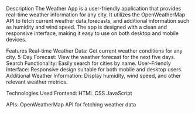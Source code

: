 Description
The Weather App is a user-friendly application that provides real-time weather information for any city. It utilizes the OpenWeatherMap API to 
fetch current weather data,forecasts, and additional information such as humidity and wind speed. The app is designed with a clean and responsive 
interface, making it easy to use on both desktop and mobile devices.

Features
Real-time Weather Data: Get current weather conditions for any city.
5-Day Forecast: View the weather forecast for the next five days.
Search Functionality: Easily search for cities by name.
User-Friendly Interface: Responsive design suitable for both mobile and desktop users.
Additional Weather Information: Display humidity, wind speed, and other relevant weather metrics.

Technologies Used
Frontend:
HTML
CSS 
JavaScript 

APIs:
OpenWeatherMap API for fetching weather data
